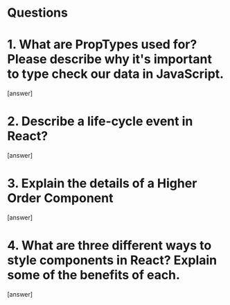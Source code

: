 # Questions

# 1. What are PropTypes used for? Please describe why it's important to type check our data in JavaScript.

[answer]

# 2. Describe a life-cycle event in React?

[answer]

# 3. Explain the details of a Higher Order Component

[answer]

# 4. What are three different ways to style components in React? Explain some of the benefits of each.

[answer]